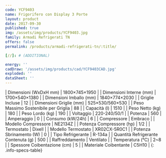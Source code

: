 ```yaml
---
code: YCF9403
name: Frigorifero con Display 3 Porte
layout: product
date: 2017-09-30
published: true
img: /assets/img/products/YCF9403.jpg
family: Armadi Refrigerati TN
offers: false
permalink: /products/armadi-refrigerati-tn/:title/

[//]: # (ADDITIONAL)

energy: ''
cadDraw: '/assets/img/products/cad/YCF9403CAD.jpg'
exploded: ''
dataSheet: ''
---
```



| Dimensioni (WxDxH mm) | 1800×745×1950 |
| Dimensioni Interne (mm) | 1700×540×1380 |
| Dimensioni Imballo (mm) | 1840×774×2030 |
| Griglie Incluse | 12 |
| Dimensioni Griglie (mm) | 525×530/560×530 |
| Peso Massimo Sostenibile per Griglia | 88 |
| Capacità (l) | 1510 |
| Peso Netto (kg) | 180 |
| Peso Lordo (kg) | 190 |
| Voltaggio | 220-240/50/1 |
| Potenza | 560 |
| Amperaggio | 0 |
| Consumo (kW/24h) | 6 |
| Compressore | Embraco |
| Modello Compressore | NE2134Z |
| Potenza Compressore (hp) | 1/2 |
| Termostato | Dixell |
| Modello Termostato | XR02CX-5R0C1 |
| Potenza Sbrinamento (W) | 0 |
| Tipo Refrigerante | R-134a |
| Quantità Refrigerante Contenuta (g) | 500 |
| Raffreddamento | Ventilato |
| Temperatura (°C) | 2~8 |
| Spessore Coibentazione (cm) | 5 |
| Materiale Coibentante | C5H10 |
{: .info-specs-table}
